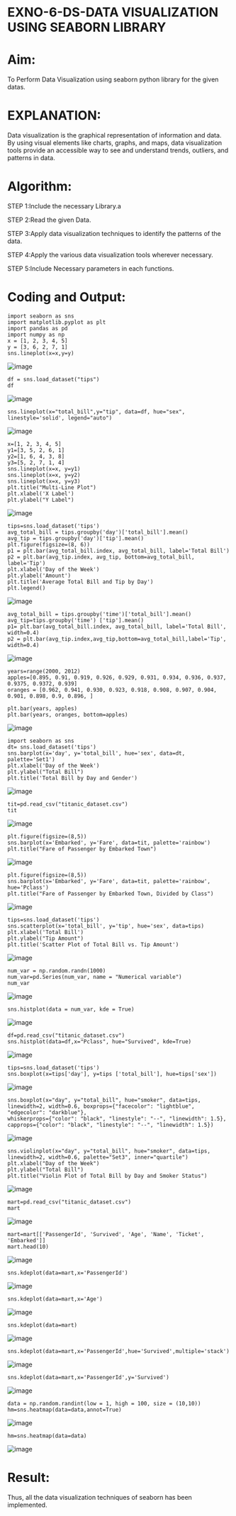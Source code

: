 # EXNO-6-DS-DATA VISUALIZATION USING SEABORN LIBRARY

# Aim:
  To Perform Data Visualization using seaborn python library for the given datas.

# EXPLANATION:
Data visualization is the graphical representation of information and data. By using visual elements like charts, graphs, and maps, data visualization tools provide an accessible way to see and understand trends, outliers, and patterns in data.

# Algorithm:
STEP 1:Include the necessary Library.a

STEP 2:Read the given Data.

STEP 3:Apply data visualization techniques to identify the patterns of the data.

STEP 4:Apply the various data visualization tools wherever necessary.

STEP 5:Include Necessary parameters in each functions.

# Coding and Output:
```
import seaborn as sns
import matplotlib.pyplot as plt
import pandas as pd
import numpy as np
x = [1, 2, 3, 4, 5]
y = [3, 6, 2, 7, 1]
sns.lineplot(x=x,y=y)
```
![image](https://github.com/user-attachments/assets/a4cd42a6-35e2-4217-b757-7087d201114d)
```
df = sns.load_dataset("tips")
df
```
![image](https://github.com/user-attachments/assets/90984496-f504-4530-b358-26dc1320df3a)
```
sns.lineplot(x="total_bill",y="tip", data=df, hue="sex", linestyle='solid', legend="auto")
```
![image](https://github.com/user-attachments/assets/1ba572d9-6c60-4f13-bb60-d901bd61b670)
```
x=[1, 2, 3, 4, 5]
y1=[3, 5, 2, 6, 1]
y2=[1, 6, 4, 3, 8]
y3=[5, 2, 7, 1, 4]
sns.lineplot(x=x, y=y1)
sns.lineplot(x=x, y=y2)
sns.lineplot(x=x, y=y3)
plt.title("Multi-Line Plot")
plt.xlabel('X Label')
plt.ylabel("Y Label")
```
![image](https://github.com/user-attachments/assets/2e732ade-1609-4b4f-90b9-0d14e527aa49)
```
tips=sns.load_dataset('tips')
avg_total_bill = tips.groupby('day')['total_bill'].mean()
avg_tip = tips.groupby('day')['tip'].mean()
plt.figure(figsize=(8, 6))
p1 = plt.bar(avg_total_bill.index, avg_total_bill, label='Total Bill')
p2 = plt.bar(avg_tip.index, avg_tip, bottom=avg_total_bill, label='Tip')
plt.xlabel('Day of the Week')
plt.ylabel('Amount')
plt.title('Average Total Bill and Tip by Day')
plt.legend()
```
![image](https://github.com/user-attachments/assets/ae96391c-6490-448a-b574-94aaff73b837)
```
avg_total_bill = tips.groupby('time')['total_bill'].mean() 
avg_tip=tips.groupby('time') ['tip'].mean()
p1= plt.bar(avg_total_bill.index, avg_total_bill, label='Total Bill', width=0.4)
p2 = plt.bar(avg_tip.index,avg_tip,bottom=avg_total_bill,label='Tip', width=0.4)
```
![image](https://github.com/user-attachments/assets/02fd50d3-118d-4013-922c-4c4247dd75e1)
```
years=range(2000, 2012)
apples=[0.895, 0.91, 0.919, 0.926, 0.929, 0.931, 0.934, 0.936, 0.937, 0.9375, 0.9372, 0.939] 
oranges = [0.962, 0.941, 0.930, 0.923, 0.918, 0.908, 0.907, 0.904, 0.901, 0.898, 0.9, 0.896, ]
```
```
plt.bar(years, apples)
plt.bar(years, oranges, bottom=apples)
```
![image](https://github.com/user-attachments/assets/45bb740f-a676-433e-bec2-f5a895590593)
```
import seaborn as sns
dt= sns.load_dataset('tips')
sns.barplot(x='day', y='total_bill', hue='sex', data=dt, palette='Set1')
plt.xlabel('Day of the Week')
plt.ylabel("Total Bill")
plt.title('Total Bill by Day and Gender')
```
![image](https://github.com/user-attachments/assets/161abf2b-c6da-4438-aa9b-5a83a589fd9c)
```
tit=pd.read_csv("titanic_dataset.csv")
tit
```
![image](https://github.com/user-attachments/assets/600acd35-2350-4caa-9065-81f57ebd5f15)
```
plt.figure(figsize=(8,5))
sns.barplot(x='Embarked', y='Fare', data=tit, palette='rainbow') 
plt.title("Fare of Passenger by Embarked Town")
```
![image](https://github.com/user-attachments/assets/c0deed46-e148-4bb1-a934-142ad248ddbe)
```
plt.figure(figsize=(8,5))
sns.barplot(x='Embarked', y='Fare', data=tit, palette='rainbow', hue='Pclass') 
plt.title("Fare of Passenger by Embarked Town, Divided by Class")
```
![image](https://github.com/user-attachments/assets/4f6b7a16-73ee-46f2-9a38-b55872da3787)
```
tips=sns.load_dataset('tips')
sns.scatterplot(x='total_bill', y='tip', hue='sex', data=tips)
plt.xlabel('Total Bill')
plt.ylabel("Tip Amount")
plt.title('Scatter Plot of Total Bill vs. Tip Amount')
```
![image](https://github.com/user-attachments/assets/3be72675-2cc5-4bf0-9d24-7701174d3355)
```
num_var = np.random.randn(1000)
num_var=pd.Series(num_var, name = "Numerical variable")
num_var
```
![image](https://github.com/user-attachments/assets/79a05f83-4563-4d55-9208-2b78b7f640fd)
```
sns.histplot(data = num_var, kde = True)
```
![image](https://github.com/user-attachments/assets/e5bf451e-1d46-4e6d-9db3-023db82be899)
```
df=pd.read_csv("titanic_dataset.csv")
sns.histplot(data=df,x="Pclass", hue="Survived", kde=True)
```
![image](https://github.com/user-attachments/assets/6c8acfdb-7d9c-4c12-ad47-20a7278f82e9)
```
tips=sns.load_dataset('tips')
sns.boxplot(x=tips['day'], y=tips ['total_bill'], hue=tips['sex'])
```
![image](https://github.com/user-attachments/assets/26002ef4-caef-4331-8027-cb3b5055ec44)
```
sns.boxplot(x="day", y="total_bill", hue="smoker", data=tips, linewidth=2, width=0.6, boxprops={"facecolor": "lightblue", "edgecolor": "darkblue"},
whiskerprops={"color": "black", "linestyle": "--", "linewidth": 1.5}, capprops={"color": "black", "linestyle": "--", "linewidth": 1.5})
```
![image](https://github.com/user-attachments/assets/0aa29428-8ba5-4f9d-adc4-bf7d3e5058f4)
```
sns.violinplot(x="day", y="total_bill", hue="smoker", data=tips, linewidth=2, width=0.6, palette="Set3", inner="quartile")
plt.xlabel("Day of the Week")
plt.ylabel("Total Bill")
plt.title("Violin Plot of Total Bill by Day and Smoker Status")
```
![image](https://github.com/user-attachments/assets/8c96459f-1290-4c9a-a984-545592490ad1)
```
mart=pd.read_csv("titanic_dataset.csv")
mart
```
![image](https://github.com/user-attachments/assets/a2d24219-4bbf-4a21-afaf-55c90c04f4d8)
```
mart=mart[['PassengerId', 'Survived', 'Age', 'Name', 'Ticket', 'Embarked']] 
mart.head(10)
```
![image](https://github.com/user-attachments/assets/ad040717-60d7-4d8c-8f95-7b4522fc5b4d)
```
sns.kdeplot(data=mart,x='PassengerId')
```
![image](https://github.com/user-attachments/assets/8640aff7-4e46-4009-a631-72142988cc34)
```
sns.kdeplot(data=mart,x='Age')
```
![image](https://github.com/user-attachments/assets/8ad95889-d871-46e3-8eda-8187ff805fc1)
```
sns.kdeplot(data=mart)
```
![image](https://github.com/user-attachments/assets/7954d06f-a51f-41a9-8776-083f932c4107)
```
sns.kdeplot(data=mart,x='PassengerId',hue='Survived',multiple='stack')
```
![image](https://github.com/user-attachments/assets/dfecb6da-5874-4837-80fc-66e283615bf8)
```
sns.kdeplot(data=mart,x='PassengerId',y='Survived')
```
![image](https://github.com/user-attachments/assets/6e5d5bf1-79ef-454c-80c1-1951e8e353f0)
```
data = np.random.randint(low = 1, high = 100, size = (10,10))
hm=sns.heatmap(data=data,annot=True)
```
![image](https://github.com/user-attachments/assets/5b33c5d7-3b99-46df-8110-2c2aa99d3b89)
```
hm=sns.heatmap(data=data)
```
![image](https://github.com/user-attachments/assets/5c298526-50e0-42c1-a462-2f84a6dc0911)



# Result:
Thus, all the data visualization techniques of seaborn has been implemented.

